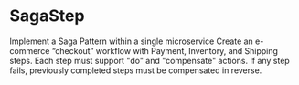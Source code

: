 # SagaStep
Implement a Saga Pattern within a single microservice  Create an e-commerce “checkout” workflow with Payment, Inventory, and Shipping steps.   Each step must support "do" and "compensate" actions. If any step fails, previously completed steps must be compensated in reverse.   
